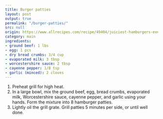 ```yaml
---
title: Burger patties
layout: post
output: true
permalink: "/burger-patties/"
src: null
origin: https://www.allrecipes.com/recipe/49404/juiciest-hamburgers-ever/
category: main
ingredients:
- ground beef: 1 lbs
- egg: 1 pcs
- dry bread crumbs: 3/4 cup
- evaporated milk: 3 tbsp
- worcestershire sauce: 2 tbsp
- cayenne pepper: 1/8 tsp
- garlic (minced): 2 cloves
---
```


1. Preheat grill for high heat.
2. In a large bowl, mix the ground beef, egg, bread crumbs, evaporated milk, Worcestershire sauce, cayenne pepper, and garlic using your hands. Form the mixture into 8 hamburger patties.
3. Lightly oil the grill grate. Grill patties 5 minutes per side, or until well done.